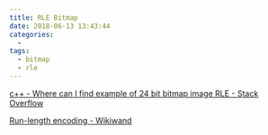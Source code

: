```yaml
---
title: RLE Bitmap
date: 2018-06-13 13:43:44
categories:
  -
tags:
  - bitmap
  - rle
---
```


[c++ - Where can I find example of 24 bit bitmap image RLE - Stack Overflow](https://stackoverflow.com/questions/34982705/where-can-i-find-example-of-24-bit-bitmap-image-rle)

[Run-length encoding - Wikiwand](https://www.wikiwand.com/en/Run-length_encoding)
